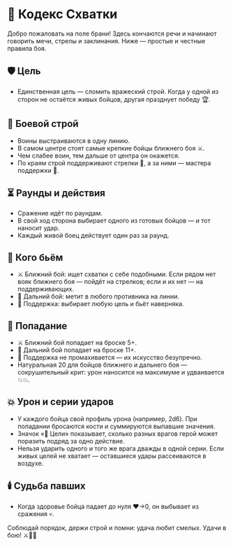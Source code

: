 # 📜 Кодекс Схватки

Добро пожаловать на поле брани! Здесь кончаются речи и начинают говорить мечи, стрелы и заклинания. Ниже — простые и честные правила боя.

## 🛡️ Цель
- Единственная цель — сломить вражеский строй. Когда у одной из сторон не остаётся живых бойцов, другая празднует победу 🏆.

## 🧭 Боевой строй
- Воины выстраиваются в одну линию.
- В самом центре стоят самые крепкие бойцы ближнего боя ⚔️.
- Чем слабее воин, тем дальше от центра он окажется.
- По краям строй поддерживают стрелки 🏹, а за ними — мастера поддержки 🔮.

## ⏳ Раунды и действия
- Сражение идёт по раундам.
- В свой ход сторона выбирает одного из готовых бойцов — и тот наносит удар.
- Каждый живой боец действует один раз за раунд.

## 🎯 Кого бьём
- ⚔️ Ближний бой: ищет схватки с себе подобными. Если рядом нет вояк ближнего боя — пойдёт на стрелков; если и их нет — на поддерживающих.
- 🏹 Дальний бой: метит в любого противника на линии.
- 🔮 Поддержка: выбирает любую цель и бьёт наверняка.

## 🎲 Попадание
- ⚔️ Ближний бой попадает на броске 5+.
- 🏹 Дальний бой попадает на броске 11+.
- 🔮 Поддержка не промахивается — их искусство безупречно.
- Натуральная 20 для бойцов ближнего и дальнего боя — сокрушительный крит: урон наносится на максимуме и удваивается 💥💥.

## 💥 Урон и серии ударов
- У каждого бойца свой профиль урона (например, 2d6). При попадании бросаются кости и суммируются выпавшие значения.
- Значок «🎯 Цели» показывает, сколько разных врагов герой может поразить подряд за одно действие.
- Нельзя ударить одного и того же врага дважды в одной серии. Если живых целей не хватает — оставшиеся удары рассеиваются в воздухе.

## 🕯️ Судьба павших
- Когда здоровье бойца падает до нуля ❤️→0, он выбывает из сражения 💀.

Соблюдай порядок, держи строй и помни: удача любит смелых. Удачи в бою! ⚔️🏹🔮
